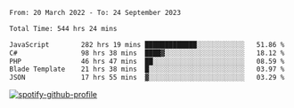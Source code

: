 <!--START_SECTION:waka-->

```txt
From: 20 March 2022 - To: 24 September 2023

Total Time: 544 hrs 24 mins

JavaScript        282 hrs 19 mins █████████████░░░░░░░░░░░░   51.86 %
C#                98 hrs 38 mins  ████▓░░░░░░░░░░░░░░░░░░░░   18.12 %
PHP               46 hrs 47 mins  ██░░░░░░░░░░░░░░░░░░░░░░░   08.59 %
Blade Template    21 hrs 38 mins  █░░░░░░░░░░░░░░░░░░░░░░░░   03.97 %
JSON              17 hrs 55 mins  ▓░░░░░░░░░░░░░░░░░░░░░░░░   03.29 %
```

<!--END_SECTION:waka-->
[![spotify-github-profile](https://spotify-github-profile.vercel.app/api/view?uid=c00zprrvy9xiloa9qnco3hmng&cover_image=true&theme=novatorem&show_offline=false&background_color=121212&bar_color=53b14f&bar_color_cover=false)](https://spotify-github-profile.vercel.app/api/view?uid=c00zprrvy9xiloa9qnco3hmng&redirect=true)




